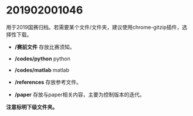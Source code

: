 # 201902001046

用于2019国赛归档。若需要某个文件/文件夹，建议使用chrome-gitzip插件，选择性下载。

- **/赛前文件** 存放比赛须知。

- **/codes/python** python

- **/codes/matlab** matlab

- **/references** 存放参考文件。

- **/paper** 存放与paper相关内容，主要为控制版本的迭代。

**注意标明下级文件夹。**

